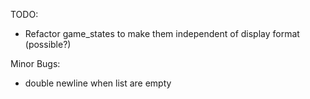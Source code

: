 TODO:
- Refactor game_states to make them independent of display format (possible?)

Minor Bugs:
- double newline when list are empty 
